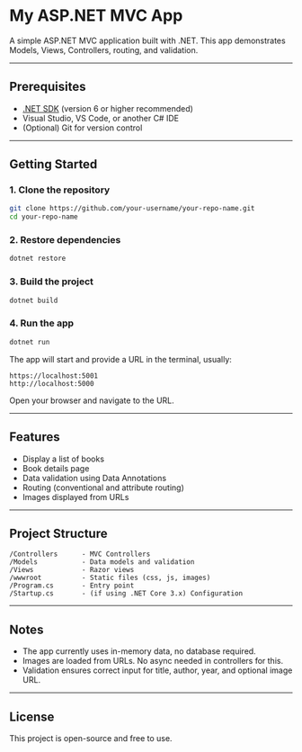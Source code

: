 # My ASP.NET MVC App

A simple ASP.NET MVC application built with .NET.
This app demonstrates Models, Views, Controllers, routing, and validation.

---

## Prerequisites

* [.NET SDK](https://dotnet.microsoft.com/en-us/download) (version 6 or higher recommended)
* Visual Studio, VS Code, or another C# IDE
* (Optional) Git for version control

---

## Getting Started

### 1. Clone the repository

```bash
git clone https://github.com/your-username/your-repo-name.git
cd your-repo-name
```

### 2. Restore dependencies

```bash
dotnet restore
```

### 3. Build the project

```bash
dotnet build
```

### 4. Run the app

```bash
dotnet run
```

The app will start and provide a URL in the terminal, usually:

```
https://localhost:5001
http://localhost:5000
```

Open your browser and navigate to the URL.

---

## Features

* Display a list of books
* Book details page
* Data validation using Data Annotations
* Routing (conventional and attribute routing)
* Images displayed from URLs

---

## Project Structure

```
/Controllers      - MVC Controllers
/Models           - Data models and validation
/Views            - Razor views
/wwwroot          - Static files (css, js, images)
/Program.cs       - Entry point
/Startup.cs       - (if using .NET Core 3.x) Configuration
```

---

## Notes

* The app currently uses in-memory data, no database required.
* Images are loaded from URLs. No async needed in controllers for this.
* Validation ensures correct input for title, author, year, and optional image URL.

---

## License

This project is open-source and free to use.
